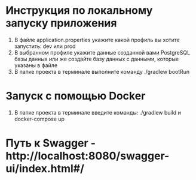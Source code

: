 # Инструкция по локальному запуску приложения

1. В файле application.properties укажите какой профиль вы хотите запустить: dev или prod
2. В выбранном профиле укажите данные созданной вами PostgreSQL базы данных или же создайте базу данных с данными, которые указаны в файле
3. В папке проекта в терминале выполните команду ./gradlew bootRun

# Запуск с помощью Docker

1. В папке проекта в терминале введите команды: ./gradlew build и docker-compose up

# Путь к Swagger - http://localhost:8080/swagger-ui/index.html#/

